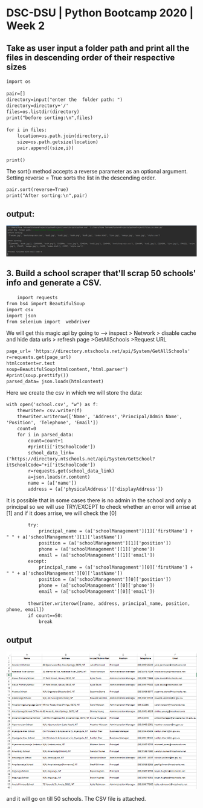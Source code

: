 # DSC-DSU | Python Bootcamp 2020 | Week 2

 ## Take as user input a folder path and print all the files in descending order of their respective sizes

    import os

    pair=[]
    directory=input("enter the  folder path: ")
    directory=directory+'/'    
    files=os.listdir(directory)
    print("before sorting:\n",files)

    for i in files:
        location=os.path.join(directory,i)
        size=os.path.getsize(location)
        pair.append((size,i))

    print()
The sort() method accepts a reverse parameter as an optional argument.
Setting reverse = True sorts the list in the descending order.    

    pair.sort(reverse=True)
    print("After sorting:\n",pair)
## output:

![](sshot-3.png)

## 3. Build a school scraper that'll scrap 50 schools' info and generate a CSV.

        import requests
    from bs4 import BeautifulSoup
    import csv
    import json
    from selenium import  webdriver


We will get this magic api by going to --> inspect > Network > disable cache and hide data urls > refresh page >GetAllSchools >Request URL
    
    page_url= 'https://directory.ntschools.net/api/System/GetAllSchools'
    r=requests.get(page_url)
    htmlcontent=r.text
    soup=BeautifulSoup(htmlcontent,'html.parser')
    #print(soup.prettify())
    parsed_data= json.loads(htmlcontent)
    
Here we create the csv in which we will store the data:

    with open('school.csv', "w") as f:
        thewriter= csv.writer(f)
        thewriter.writerow(['Name', 'Address','Principal/Admin Name', 'Position', 'Telephone', 'Email'])
        count=0
        for i in parsed_data:
            count=count+1
            #print(i['itSchoolCode'])
            school_data_link=("https://directory.ntschools.net/api/System/GetSchool?itSchoolCode="+i['itSchoolCode'])
            r=requests.get(school_data_link)
            a=json.loads(r.content)
            name = (a['name'])
            address = (a['physicalAddress']['displayAddress'])
            
It is possible that in some cases there is no admin in the school and only a principal so we will use TRY/EXCEPT to check whether an error will arrise at [1] and if it does arrise, we will check the [0]

            try:
                principal_name = (a['schoolManagement'][1]['firstName'] + " " + a['schoolManagement'][1]['lastName'])
                position = (a['schoolManagement'][1]['position'])
                phone = (a['schoolManagement'][1]['phone'])
                email = (a['schoolManagement'][1]['email'])
            except:
                principal_name = (a['schoolManagement'][0]['firstName'] + " " + a['schoolManagement'][0]['lastName'])
                position = (a['schoolManagement'][0]['position'])
                phone = (a['schoolManagement'][0]['phone'])
                email = (a['schoolManagement'][0]['email'])

            thewriter.writerow([name, address, principal_name, position, phone, email])
            if count==50:
                break
 ## output
 ![](sshot-4.png)
 
and it will go on till 50 schools. The CSV file is attached.               
